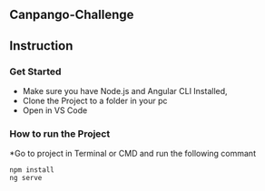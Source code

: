 ## Canpango-Challenge
## Instruction
### Get Started
* Make sure you have  Node.js and Angular CLI Installed,
* Clone the Project to a folder in your pc
* Open in VS Code
### How to run the Project
*Go to project in Terminal or CMD and run the following commant
```
npm install
ng serve

```